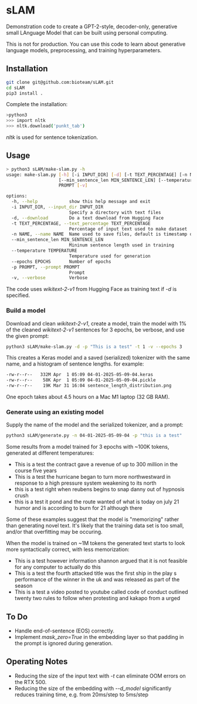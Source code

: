 # sLAM

Demonstration code to create a GPT-2-style, decoder-only, generative small LAnguage Model that can be built using personal computing.

This is not for production. You can use this code to learn about generative language models, preprocessing, and training hyperparameters.

## Installation

```sh
git clone git@github.com:bioteam/sLAM.git
cd sLAM
pip3 install .
```

Complete the installation:

```sh
>python3
>>> import nltk
>>> nltk.download('punkt_tab')
```

*nltk* is used for sentence tokenization.

## Usage

```sh
> python3 sLAM/make-slam.py -h
usage: make-slam.py [-h] [-i INPUT_DIR] [-d] [-t TEXT_PERCENTAGE] [-n NAME]
                    [--min_sentence_len MIN_SENTENCE_LEN] [--temperature TEMPERATURE] [--epochs EPOCHS] -p
                    PROMPT [-v]

options:
  -h, --help            show this help message and exit
  -i INPUT_DIR, --input_dir INPUT_DIR
                        Specify a directory with text files
  -d, --download        Do a text download from Hugging Face
  -t TEXT_PERCENTAGE, --text_percentage TEXT_PERCENTAGE
                        Percentage of input text used to make dataset
  -n NAME, --name NAME  Name used to save files, default is timestamp of completion
  --min_sentence_len MIN_SENTENCE_LEN
                        Mininum sentence length used in training
  --temperature TEMPERATURE
                        Temperature used for generation
  --epochs EPOCHS       Number of epochs
  -p PROMPT, --prompt PROMPT
                        Prompt
  -v, --verbose         Verbose

```

The code uses *wikitext-2-v1* from Hugging Face as training text if *-d* is specified.

### Build a model

Download and clean *wikitext-2-v1*, create a model, train the model with 1% of the cleaned *wikitext-2-v1* sentences for 3 epochs, be verbose, and use the given prompt:

```sh
python3 sLAM/make-slam.py -d -p "This is a test" -t 1 -v --epochs 3
```

This creates a Keras model and a saved (serialized) tokenizer with the same name, and a histogram of sentence lengths. for example:

```sh
-rw-r--r--   332M Apr  1 05:09 04-01-2025-05-09-04.keras
-rw-r--r--    58K Apr  1 05:09 04-01-2025-05-09-04.pickle
-rw-r--r--    19K Mar 31 16:04 sentence_length_distribution.png
```

One epoch takes about 4.5 hours on a Mac M1 laptop (32 GB RAM).

### Generate using an existing model

Supply the name of the model and the serialized tokenizer, and a prompt:

```sh
python3 sLAM/generate.py -n 04-01-2025-05-09-04 -p "this is a test"
```

Some results from a model trained for 3 epochs with ~100K tokens, generated at different temperatures:

* This is a test the contract gave a revenue of up to 300 million in the course five years
* This is a test the hurricane began to turn more northwestward in response to a high pressure system weakening to its north
* this is a test right when reubens begins to snap danny out of hypnosis crush
* this is a test it pond and the route wanted of what is today on july 21 humor and is according to burn for 21 although there

Some of these examples suggest that the model is "memorizing" rather than generating novel text. It's likely that the training data set is too small, and/or that overfitting may be occuring.

When the model is trained on ~1M tokens the generated text starts to look more syntactically correct, with less memorization:

* This is a test however information shannon argued that it is not feasible for any computer to actually do this
* This is a test the fourth attacked title was the first ship in the play s performance of the winner in the uk and was released as part of the season
* This is a test a video posted to youtube called code of conduct outlined twenty two rules to follow when protesting and kakapo from a urged

## To Do

* Handle end-of-sentence (EOS) correctly.
* Implement *mask_zero=True* in the embedding layer so that padding in the prompt is ignored during generation.

## Operating Notes

* Reducing the size of the input text with *-t* can eliminate OOM errors on the RTX 500.
* Reducing the size of the embedding with *--d_model* significantly reduces training time, e.g. from 20ms/step to 5ms/step
